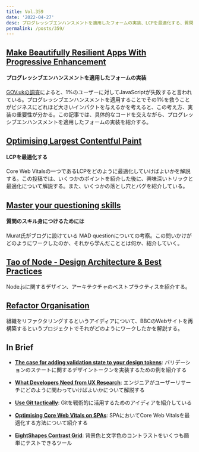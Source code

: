 ```yaml
---
title: Vol.359
date: '2022-04-27'
desc: プログレッシブエンハンスメントを適用したフォームの実装、LCPを最適化する、質問のスキル身につけるためには、ほか計10リンク
permalink: /posts/359/
---
```



## [Make Beautifully Resilient Apps With Progressive Enhancement](https://austingil.com/resilient-applications-progressive-enhancement/)
#### プログレッシブエンハンスメントを適用したフォームの実装

[GOV.ukの調査](https://gds.blog.gov.uk/2013/10/21/how-many-people-are-missing-out-on-javascript-enhancement/)によると、1%のユーザーに対してJavaScriptが失敗すると言われている。プログレッシブエンハンスメントを適用することでその1%を救うことがビジネスにどれほど大きいインパクトを与えるかを考えると、この考え方、実装の重要性が分かる。この記事では、具体的なコードを交えながら、プログレッシブエンハンスメントを適用したフォームの実装を紹介する。


## [Optimising Largest Contentful Paint](https://csswizardry.com/2022/03/optimising-largest-contentful-paint/)
#### LCPを最適化する

Core Web Vitalsの一つであるLCPをどのように最適化していけばよいかを解説する。この投稿では、いくつかのポイントを紹介した後に、興味深いトリックと最適化について解説する。また、いくつかの落とし穴とバグを紹介している。


## [Master your questioning skills](http://muratbuffalo.blogspot.com/2018/12/master-your-questioning-skills.html)
#### 質問のスキル身につけるためには

Murat氏がブログに設けている MAD questionについての考察。この問いかけがどのようにワークしたのか、それから学んだこととは何か、紹介していく。


## [Tao of Node - Design Architecture & Best Practices](https://alexkondov.com/tao-of-node/)

Node.jsに関するデザイン、アーキテクチャのベストプラクティスを紹介する。


## [Refactor  Organisation](https://medium.com/bbc-design-engineering/refactor-organisation-80e4e171d922)

組織をリファクタリングするというアイディアについて、BBCのWebサイトを再構築するというプロジェクトでそれがどのようにワークしたかを解説する。


## In Brief

- **[The case for adding validation state to your design tokens](https://ericwbailey.design/writing/the-case-for-adding-validation-state-to-your-design-tokens/)**: バリデーションのステートに関するデザイントークンを実装するための例を紹介する

- **[What Developers Need from UX Research](https://uxtools.co/blog/what-developers-need-from-ux-research/)**: エンジニアがユーザーリサーチにどのように関わっていけばよいかについて解説する

- **[Use Git tactically](https://stackoverflow.blog/2022/04/06/use-git-tactically/)**: Gitを戦術的に活用するためのアイディアを紹介している

- **[Optimising Core Web Vitals on SPAs](https://simonhearne.com/2022/core-web-vitals-on-spas/)**: SPAにおいてCore Web Vitalsを最適化する方法について紹介する

- **[EightShapes Contrast Grid](https://contrast-grid.eightshapes.com/?background-colors=&es-color-form__show-contrast=aa&es-color-form__show-contrast=aa18&es-color-form__show-contrast=aaa&es-color-form__show-contrast=dnp&es-color-form__tile-size=compact&foreground-colors=%23FFFFFF%2C+White%0D%0A%23F2F2F2%0D%0A%23DDDDDD%0D%0A%23CCCCCC%0D%0A%23888888%0D%0A%23404040%2C+Charcoal%0D%0A%23000000%2C+Black%0D%0A%232F78C5%2C+Effective+on+Extremes%0D%0A%230F60B6%2C+Effective+on+Lights%0D%0A%23398EEA%2C+Ineffective%0D%0A&version=1.1.0)**: 背景色と文字色のコントラストをいくつも簡単にテストできるツール
